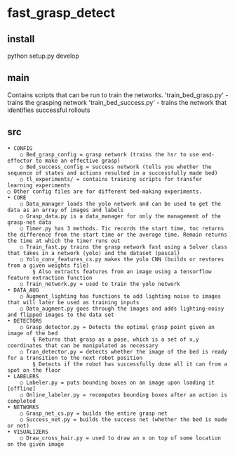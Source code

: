 # fast_grasp_detect

## install 
python setup.py develop

## main
Contains scripts that can be run to train the networks.
'train_bed_grasp.py' - trains the grasping network
'train_bed_success.py' - trains the network that identifies successful rollouts


## src
	• CONFIG
		○ Bed_grasp_config = grasp network (trains the hsr to use end-effector to make an effective grasp)
		○ Bed_success_config = success network (tells you whether the sequence of states and actions resulted in a successfully made bed)
		○ tl_experiments/ = contains training scripts for transfer learning experiments
    ○ Other config files are for different bed-making experiments.
	• CORE
		○ Data_manager loads the yolo network and can be used to get the data as an array of images and labels
		○ Grasp_data.py is a data_manager for only the management of the grasp-net data
		○ Timer.py has 3 methods. Tic records the start time, toc returns the difference from the start time or the average time. Remain returns the time at which the timer runs out
		○ Train_fast.py trains the grasp network fast using a Solver class that takes in a network (yolo) and the dataset (pascal)
		○ Yolo_conv_features_cs.py makes the yolo CNN (builds or restores from a given weights file)
			§ Also extracts features from an image using a tensorflow feature extraction function
		○ Train_network.py = used to train the yolo network
	• DATA_AUG
		○ Augment_lighting has functions to add lighting noise to images that will later be used as training inputs
		○ Data_augment.py goes through the images and adds lighting-noisy and flipped images to the data set
	• DETECTORS
		○ Grasp_detector.py = Detects the optimal grasp point given an image of the bed
			§ Returns that grasp as a pose, which is a set of x,y coordinates that can be manipulated as necessary
		○ Tran_detector.py = detects whether the image of the bed is ready for a transition to the next robot position
			§ Detects if the robot has successfully done all it can from a spot on the floor
	• LABELERS
		○ Labeler.py = puts bounding boxes on an image upon loading it [offline]
		○ Online_labeler.py = recomputes bounding boxes after an action is completed
	• NETWORKS
		○ Grasp_net_cs.py = builds the entire grasp net
		○ Success_net.py = builds the success net (whether the bed is made or not)
	• VISUALIZERS
		○ Draw_cross_hair.py = used to draw an x on top of some location on the given image
